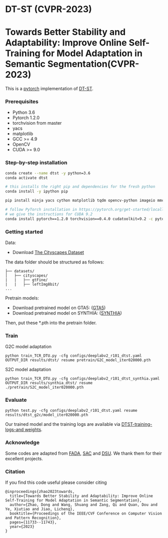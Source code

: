 # DT-ST (CVPR-2023)
# Towards Better Stability and Adaptability: Improve Online Self-Training for Model Adaptation in Semantic Segmentation(CVPR-2023)

This is a [pytorch](http://pytorch.org/) implementation of [DT-ST](https://openaccess.thecvf.com/content/CVPR2023/html/Zhao_Towards_Better_Stability_and_Adaptability_Improve_Online_Self-Training_for_Model_CVPR_2023_paper.html).

### Prerequisites
- Python 3.6
- Pytorch 1.2.0
- torchvision from master
- yacs
- matplotlib
- GCC >= 4.9
- OpenCV
- CUDA >= 9.0

### Step-by-step installation

```bash
conda create --name dtst -y python=3.6
conda activate dtst

# this installs the right pip and dependencies for the fresh python
conda install -y ipython pip

pip install ninja yacs cython matplotlib tqdm opencv-python imageio mmcv

# follow PyTorch installation in https://pytorch.org/get-started/locally/
# we give the instructions for CUDA 9.2
conda install pytorch==1.2.0 torchvision==0.4.0 cudatoolkit=9.2 -c pytorch
```

### Getting started
Data:
- Download [The Cityscapes Dataset]( https://www.cityscapes-dataset.com/ )

The data folder should be structured as follows:
```
├── datasets/
│   ├── cityscapes/     
|   |   ├── gtFine/
|   |   ├── leftImg8bit/		
...
```
Pretrain models:
- Download pretrained model on GTA5: ([GTA5](https://drive.google.com/file/d/1dwWoEKTnPBHr9-_-uVyqPH_HfBcLcfns/view?usp=drive_link))
- Download pretrained model on SYNTHIA: ([SYNTHIA](https://drive.google.com/file/d/1UUTfaKBmXmp4mMAAzysOCZf3Of7mN088/view?usp=drive_link)) 

Then, put these *.pth into the pretrain folder.

### Train
G2C model adaptation
```
python train_TCR_DTU.py -cfg configs/deeplabv2_r101_dtst.yaml OUTPUT_DIR results/dtst/ resume pretrain/G2C_model_iter020000.pth
```
S2C model adaptation

```
python train_TCR_DTU.py -cfg configs/deeplabv2_r101_dtst_synthia.yaml OUTPUT_DIR results/synthia_dtst/ resume ./pretrain/S2C_model_iter020000.pth
```


### Evaluate
```
python test.py -cfg configs/deeplabv2_r101_dtst.yaml resume results/dtst_g2c/model_iter020000.pth
```
Our trained model and the training logs are available via [DTST-training-logs-and weights](https://drive.google.com/drive/folders/1ML3_6MyDOnlUR7_S2rj1J4Z82v16WZGa?usp=drive_link).


### Acknowledge
Some codes are adapted from [FADA](https://github.com/JDAI-CV/FADA#classes-matter-a-fine-grained-adversarial-approach-to-cross-domain-semantic-segmentation-eccv-2020),  [SAC](https://github.com/visinf/da-sac) and [DSU](https://github.com/lixiaotong97/DSU). We thank them for their excellent projects.


### Citation
If you find this code useful please consider citing
```
@inproceedings{zhao2023towards,
  title={Towards Better Stability and Adaptability: Improve Online Self-Training for Model Adaptation in Semantic Segmentation},
  author={Zhao, Dong and Wang, Shuang and Zang, Qi and Quan, Dou and Ye, Xiutiao and Jiao, Licheng},
  booktitle={Proceedings of the IEEE/CVF Conference on Computer Vision and Pattern Recognition},
  pages={11733--11743},
  year={2023}
}
```


